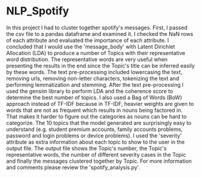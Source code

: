 # NLP_Spotify
In this project I had to cluster together spotify's messages. First, I passed the csv file to a pandas dataframe and examined it. I checked the NaN rows of each attribute and evaluated the importance of each attribute. I concluded that I would use the 'message_body' with Latent Dirichlet Allocation (LDA) to produce a number of Topics with their representative word distribution. The representative words are very useful when presenting the results in the end since the Topic's title can be inferred easily by these words. The text pre-processing included lowercasing the text, removing urls, removing non-letter characters, tokenizing the text and performing lemmatization and stemming. 
After the text pre-processing I used the gensim library to perform LDA and the coherence score to determine the best number of topics. I also used a Bag of Words (BoW) approach instead of TF-IDF because in TF-IDF, heavier weights are given to words that are not as frequent which results in nouns being factored in. That makes it harder to figure out the categories as nouns can be hard to categorize. The 10 topics that the model generated are surprisingly easy to understand (e.g. student premium accounts, family accounts problems, password and login problems or device problems). I used the 'severity' attribute as extra information about each topic to show to the user in the output file.
The output file shows the Topic's number, the Topic's representative words, the number of different severity cases in the Topic and finally the messages clustered together by Topic. 
For more information and comments please review the 'spotify_analysis.py'.
